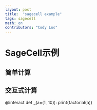 ```yaml
---
layout: post
title:  "sagecell example"
tags: sagecell
math: on
contributors: "Cody Luo"
---
```


# SageCell示例

## 简单计算

<div class="sage"><script type="text/x-sage">
print("Hello from SageCell!")

# 三角函数图像
plot(sin(x), (x, 0, 2*pi))
</script></div>

## 交互式计算

<div class="sage">
@interact
def _(a=(1, 10)):
    print(factorial(a))
</div>